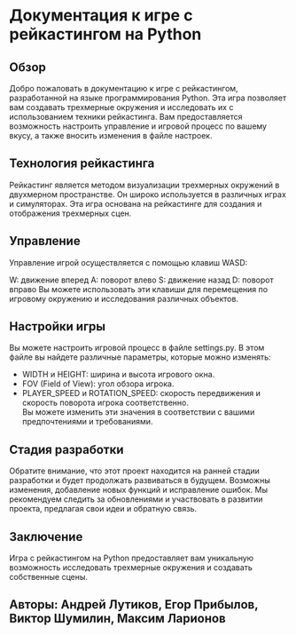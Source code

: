 <h1>Документация к игре с рейкастингом на Python</h1>
<h2>Обзор</h2>
Добро пожаловать в документацию к игре с рейкастингом, разработанной на языке программирования Python. 
Эта игра позволяет вам создавать трехмерные окружения и исследовать их с использованием техники рейкастинга. 
Вам предоставляется возможность настроить управление и игровой процесс по вашему вкусу, а также вносить изменения 
в файле настроек.

<h2>Технология рейкастинга</h2>
Рейкастинг является методом визуализации трехмерных окружений в двухмерном пространстве. Он широко используется в
различных играх и симуляторах. Эта игра основана на рейкастинге для создания и отображения трехмерных сцен.

<h2>Управление</h2>
Управление игрой осуществляется с помощью клавиш WASD:

W: движение вперед
A: поворот влево
S: движение назад
D: поворот вправо
Вы можете использовать эти клавиши для перемещения по игровому окружению и исследования различных объектов.

<h2>Настройки игры</h2>
Вы можете настроить игровой процесс в файле settings.py. В этом файле вы найдете различные параметры, 
которые можно изменять:<br>

- WIDTH и HEIGHT: ширина и высота игрового окна.<br>
- FOV (Field of View): угол обзора игрока.<br>
- PLAYER_SPEED и ROTATION_SPEED: скорость передвижения и скорость поворота игрока соответственно.<br>
Вы можете изменить эти значения в соответствии с вашими предпочтениями и требованиями.

<h2>Стадия разработки</h2>
Обратите внимание, что этот проект находится на ранней стадии разработки и будет продолжать развиваться в будущем. 
Возможны изменения, добавление новых функций и исправление ошибок. Мы рекомендуем следить за обновлениями и участвовать
в развитии проекта, предлагая свои идеи и обратную связь.

<h2>Заключение</h2>
Игра с рейкастингом на Python предоставляет вам уникальную возможность исследовать трехмерные окружения и создавать
собственные сцены.

<h2>Авторы: Андрей Лутиков, Егор Прибылов, Виктор Шумилин, Максим Ларионов</h2>
